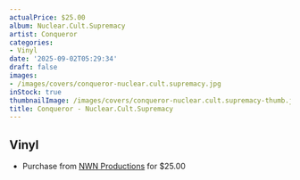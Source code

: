 ```yaml
---
actualPrice: $25.00
album: Nuclear.Cult.Supremacy
artist: Conqueror
categories:
- Vinyl
date: '2025-09-02T05:29:34'
draft: false
images:
- /images/covers/conqueror-nuclear.cult.supremacy.jpg
inStock: true
thumbnailImage: /images/covers/conqueror-nuclear.cult.supremacy-thumb.jpg
title: Conqueror - Nuclear.Cult.Supremacy
---
```


## Vinyl
* Purchase from [NWN Productions](http://shop.nwnprod.com/index.php?route=product/product&path=75&product_id=63225&sort=pd.name&order=ASC) for $25.00

